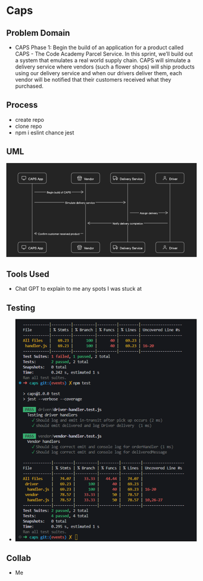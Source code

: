 # Caps

## Problem Domain

- CAPS Phase 1: Begin the build of an application for a product called CAPS - The Code Academy Parcel Service. In this sprint, we’ll build out a system that emulates a real world supply chain. CAPS will simulate a delivery service where vendors (such a flower shops) will ship products using our delivery service and when our drivers deliver them, each vendor will be notified that their customers received what they purchased.

## Process

- create repo
- clone repo
- npm i eslint chance jest

## UML

![Diagram Phase 1](./assets/diagram-phase-1.png)

## Tools Used

- Chat GPT to explain to me any spots I was stuck at

## Testing

- ![Testing](./assets/testing.png)

## Collab

- Me
